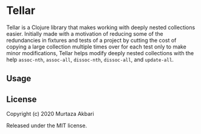 # Tellar

Tellar is a Clojure library that makes working with deeply nested collections easier. Initially made with a motivation of reducing some of the redundancies in fixtures and tests of a project by cutting the cost of copying a large collection multiple times over for each test only to make minor modifications, Tellar helps modify deeply nested collections with the help `assoc-nth`, `assoc-all`, `dissoc-nth`, `dissoc-all`, and `update-all`.

## Usage


## License

Copyright (c) 2020 Murtaza Akbari

Released under the MIT license.
